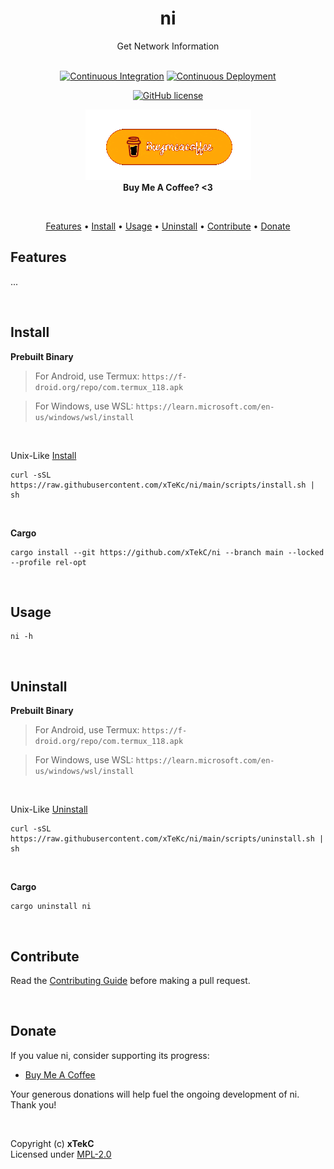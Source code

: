 <div align="center">

# ni
Get Network Information

<!-- <a href="https://crates.io/crates/ni/"><img src="https://img.shields.io/crates/v/ni?style=flat&amp;labelColor=032a1a&amp;color=065535&amp;logo=Rust&amp;logoColor=white" alt="Crate Release"></a> -->
<br>
<a href="https://github.com/xTekC/ni/actions?query=workflow%3A%22Continuous+Integration%22"><img src="https://img.shields.io/github/actions/workflow/status/xTekC/ni/ci.yml?branch=main&amp;style=flat&amp;labelColor=032a1a&amp;color=065535&amp;logo=GitHub%20Actions&amp;logoColor=white&amp;label=Build" alt="Continuous Integration"></a>
<a href="https://github.com/xTekC/ni/actions?query=workflow%3A%22Continuous+Deployment%22"><img src="https://img.shields.io/github/actions/workflow/status/xTekC/ni/cd.yml?style=flat&amp;labelColor=032a1a&amp;color=065535&amp;logo=GitHub%20Actions&amp;logoColor=white&amp;label=Release" alt="Continuous Deployment"></a>
<!-- <a href="https://docs.rs/ni/"><img src="https://img.shields.io/docsrs/ni?style=flat&amp;labelColor=032a1a&amp;color=065535&amp;logo=Rust&amp;logoColor=white" alt="Documentation"></a> -->

[![GitHub license](https://img.shields.io/github/license/xTekC/ni.svg?style=flat&labelColor=032a1a&color=065535&logo=GitHub&logoColor=black&label=License)](https://github.com/xTekC/ni/blob/main/LICENSE)

[![Buy Me A Coffee](assets/bmac_orange.gif)](https://www.buymeacoffee.com/xTekC)
<br> **Buy Me A Coffee? <3** 

<!-- [![GitHub Sponsors](https://img.shields.io/badge/Sponsor-GitHub-purple?style=flat&labelColor=grey&color=8a63d2&logo=github&logoColor=white)](https://github.com/sponsors/xTekC) -->
<!-- [![Buy Me A Coffee](https://img.shields.io/badge/Buy%20Me%20A-Coffee-orange?style=flat&labelColor=grey&color=ff813f&logo=buy-me-a-coffee&logoColor=black)](https://www.buymeacoffee.com/xTekC) -->
<!-- [![Ko-fi](https://img.shields.io/badge/Support-Ko--fi-red?style=flat&labelColor=grey&color=f16061&logo=ko-fi&logoColor=white)](https://ko-fi.com/xTekC) -->

<br>

<a href="#features">Features</a> •
<a href="#install">Install</a> •
<a href="#usage">Usage</a> •
<a href="#uninstall">Uninstall</a> •
<a href="#contribute">Contribute</a> •
<a href="#donate">Donate</a>

</div>

## Features
...

<br>

## Install

**Prebuilt Binary**

>For Android, use Termux: `https://f-droid.org/repo/com.termux_118.apk`

>For Windows, use WSL: `https://learn.microsoft.com/en-us/windows/wsl/install`

<br>

Unix-Like [Install](https://github.com/xTeKc/ni/blob/main/scripts/install.sh)<br>

```
curl -sSL https://raw.githubusercontent.com/xTeKc/ni/main/scripts/install.sh | sh
```

<br>

**Cargo**

```
cargo install --git https://github.com/xTekC/ni --branch main --locked --profile rel-opt
```

<br>

## Usage

```
ni -h
```

<br>

## Uninstall

**Prebuilt Binary**

>For Android, use Termux: `https://f-droid.org/repo/com.termux_118.apk`

>For Windows, use WSL: `https://learn.microsoft.com/en-us/windows/wsl/install`

<br>

Unix-Like [Uninstall](https://github.com/xTeKc/ni/blob/main/scripts/uninstall.sh)

```
curl -sSL https://raw.githubusercontent.com/xTeKc/ni/main/scripts/uninstall.sh | sh
```

<br>

**Cargo**

```
cargo uninstall ni
```

<br>

## Contribute
Read the [Contributing Guide](CONTRIBUTING.md) before making a pull request.

<br>

## Donate
If you value ni, consider supporting its progress:

<!-- - [GitHub Sponsors](https://github.com/sponsors/xTekC) -->
- [Buy Me A Coffee](https://www.buymeacoffee.com/xTekC)
<!-- - [Ko-fi](https://ko-fi.com/xTekC) -->

Your generous donations will help fuel the ongoing development of ni. <br>
Thank you!

<br>

Copyright (c) **xTekC** <br>
Licensed under [MPL-2.0](LICENSE)
